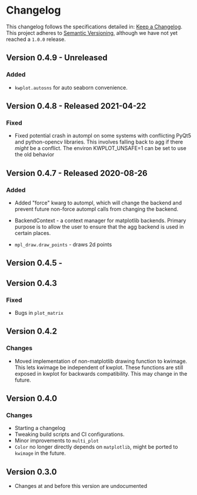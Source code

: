 # Changelog

This changelog follows the specifications detailed in: [Keep a Changelog](https://keepachangelog.com/en/1.0.0/).
This project adheres to [Semantic Versioning](https://semver.org/spec/v2.0.0.html), although we have not yet reached a `1.0.0` release.

## Version 0.4.9 - Unreleased

### Added
* `kwplot.autosns` for auto seaborn convenience.

## Version 0.4.8 - Released 2021-04-22

### Fixed
* Fixed potential crash in autompl on some systems with conflicting PyQt5 and
  python-opencv libraries. This involves falling back to agg if there *might*
  be a conflict. The environ KWPLOT_UNSAFE=1 can be set to use the old behavior


## Version 0.4.7 - Released 2020-08-26

### Added 
* Added "force" kwarg to autompl, which will change the backend and prevent
  future non-force autompl calls from changing the backend.

* BackendContext - a context manager for matplotlib backends. Primary purpose
  is to allow the user to ensure that the agg backend is used in certain
  places.

* `mpl_draw.draw_points` - draws 2d points

## Version 0.4.5 -

## Version 0.4.3

### Fixed
* Bugs in `plot_matrix`

## Version 0.4.2

### Changes
* Moved implementation of non-matplotlib drawing function to kwimage. This lets
  kwimage be independent of kwplot. These functions are still exposed in kwplot
  for backwards compatibility. This may change in the future.


## Version 0.4.0

### Changes
* Starting a changelog
* Tweaking build scripts and CI configurations. 
* Minor improvements to `multi_plot`
* `Color` no longer directly depends on `matplotlib`, might be ported to `kwimage` in the future.


## Version 0.3.0

* Changes at and before this version are undocumented
